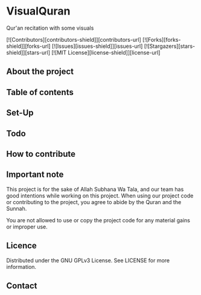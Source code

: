 # VisualQuran
 Qur'an recitation with some visuals
 
<!-- PROJECT SHIELDS -->
[![Contributors][contributors-shield]][contributors-url]
[![Forks][forks-shield]][forks-url]
[![Issues][issues-shield]][issues-url]
[![Stargazers][stars-shield]][stars-url]
[![MIT License][license-shield]][license-url]
 
## About the project
 
 
## Table of contents

## Set-Up

## Todo

## How to contribute

## Important note
 This project is for the sake of Allah Subhana Wa Tala, and our team has good intentions while working on this project. When using our project code or contributing to the project, you agree to abide by the Quran and the Sunnah.

 You are not allowed to use or copy the project code for any material gains or improper use.

## Licence
Distributed under the GNU GPLv3 License. See LICENSE for more information.

## Contact

